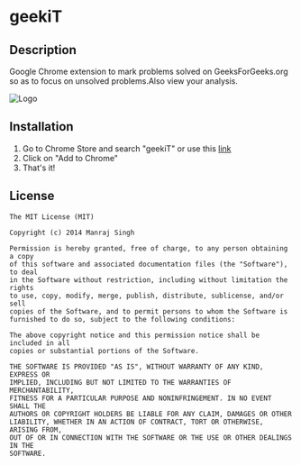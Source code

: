 # geekiT

## Description

Google Chrome extension to mark problems solved on GeeksForGeeks.org so as to focus on unsolved problems.Also view your analysis.

![Logo](https://github.com/ManrajGrover/geekiT/blob/master/assets/logo.png)

## Installation

1. Go to Chrome Store and search "geekiT" or use this [link](https://chrome.google.com/webstore/detail/geekit/fbbpfmfobkcdfcninfpanleekcjbdkin)
2. Click on "Add to Chrome"
3. That's it!

## License

```
The MIT License (MIT)

Copyright (c) 2014 Manraj Singh

Permission is hereby granted, free of charge, to any person obtaining a copy
of this software and associated documentation files (the "Software"), to deal
in the Software without restriction, including without limitation the rights
to use, copy, modify, merge, publish, distribute, sublicense, and/or sell
copies of the Software, and to permit persons to whom the Software is
furnished to do so, subject to the following conditions:

The above copyright notice and this permission notice shall be included in all
copies or substantial portions of the Software.

THE SOFTWARE IS PROVIDED "AS IS", WITHOUT WARRANTY OF ANY KIND, EXPRESS OR
IMPLIED, INCLUDING BUT NOT LIMITED TO THE WARRANTIES OF MERCHANTABILITY,
FITNESS FOR A PARTICULAR PURPOSE AND NONINFRINGEMENT. IN NO EVENT SHALL THE
AUTHORS OR COPYRIGHT HOLDERS BE LIABLE FOR ANY CLAIM, DAMAGES OR OTHER
LIABILITY, WHETHER IN AN ACTION OF CONTRACT, TORT OR OTHERWISE, ARISING FROM,
OUT OF OR IN CONNECTION WITH THE SOFTWARE OR THE USE OR OTHER DEALINGS IN THE
SOFTWARE.
```
